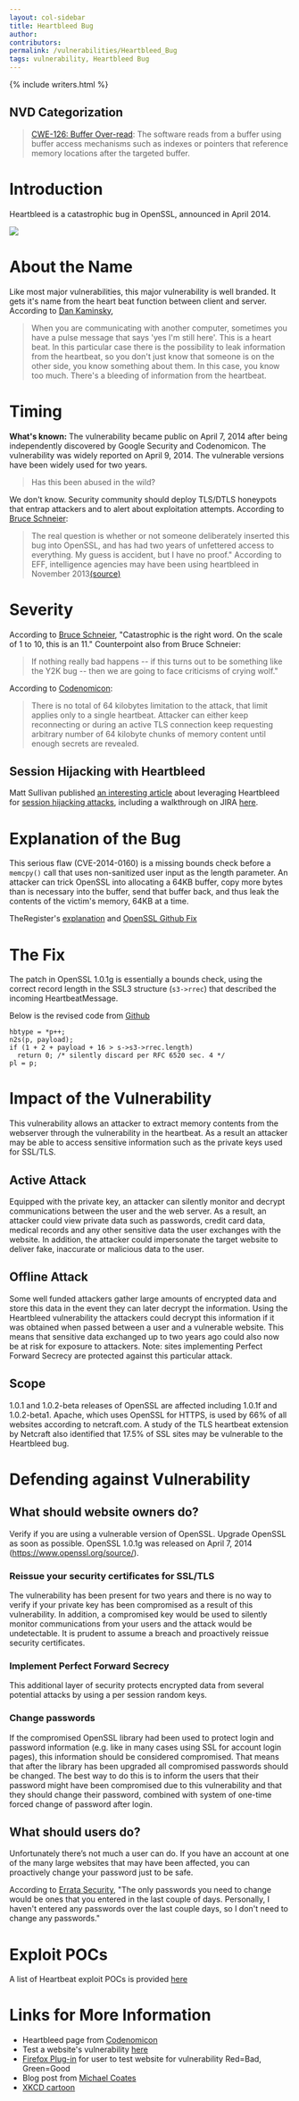 ```yaml
---
layout: col-sidebar
title: Heartbleed Bug
author:
contributors:
permalink: /vulnerabilities/Heartbleed_Bug
tags: vulnerability, Heartbleed Bug
---
```


{% include writers.html %}

## NVD Categorization

> [CWE-126: Buffer Over-read](https://cwe.mitre.org/data/definitions/126.html): The software reads from a buffer using buffer access mechanisms such as indexes or pointers that reference memory locations after the targeted buffer.

# Introduction

Heartbleed is a catastrophic bug in OpenSSL, announced in April 2014.

![](https://upload.wikimedia.org/wikipedia/commons/archive/d/dc/20140423155152%21Heartbleed.svg)

# About the Name

Like most major vulnerabilities, this major vulnerability is well branded. It gets it's name from the heart beat function between client and server. According to [Dan Kaminsky](https://itunes.apple.com/us/podcast/apm-marketplace-tech-report/id73330855),

> When you are communicating with another computer, sometimes you have a pulse message that says 'yes I'm still here'. This is a heart beat. In this particular case there is the possibility to leak information from the heartbeat, so you don't just know that someone is on the other side, you know something about them. In this case, you know too much. There's a bleeding of information from the heartbeat.

# Timing

**What's known:** The vulnerability became public on April 7, 2014 after being independently discovered by Google Security and Codenomicon. The vulnerability was widely reported on April 9, 2014. The vulnerable versions have been widely used for two years.

> Has this been abused in the wild?

We don't know. Security community should deploy TLS/DTLS honeypots that entrap attackers and to alert about exploitation attempts. According to [Bruce Schneier](https://www.schneier.com/blog/archives/2014/04/heartbleed.html):

> The real question is whether or not someone deliberately inserted this bug into OpenSSL, and has had two years of unfettered access to everything. My guess is accident, but I have no proof." According to EFF, intelligence agencies may have been using heartbleed in November 2013[(source)](https://www.eff.org/deeplinks/2014/04/wild-heart-were-intelligence-agencies-using-heartbleed-november-2013)

# Severity

According to [Bruce Schneier](https://www.schneier.com/blog/archives/2014/04/heartbleed.html), "Catastrophic is the right word. On the scale of 1 to 10, this is an 11." Counterpoint also from Bruce Schneier:

> If nothing really bad happens -- if this turns out to be something like the Y2K bug -- then we are going to face criticisms of crying wolf."

According to [Codenomicon](http://heartbleed.com/):

> There is no total of 64 kilobytes limitation to the attack, that limit applies only to a single heartbeat. Attacker can either keep reconnecting or during an active TLS connection keep requesting arbitrary number of 64 kilobyte chunks of memory content until enough secrets are revealed.

## Session Hijacking with Heartbleed

Matt Sullivan published [an interesting article](https://www.mattslifebytes.com/?p=533) about leveraging Heartbleed for [session hijacking attacks](../attacks/Session_hijacking_attack), including a walkthrough on JIRA [here](https://www.mattslifebytes.com/?p=533).

# Explanation of the Bug

This serious flaw (CVE-2014-0160) is a missing bounds check before a `memcpy()` call that uses non-sanitized user input as the length parameter. An attacker can trick OpenSSL into allocating a 64KB buffer, copy more bytes than is necessary into the buffer, send that buffer back, and thus leak the contents of the victim's memory, 64KB at a time.

TheRegister's [explanation](http://www.theregister.co.uk/2014/04/09/heartbleed_explained/) and [OpenSSL Github Fix](http://git.openssl.org/gitweb/?p=openssl.git;a=commitdiff;h=96db902)

# The Fix

The patch in OpenSSL 1.0.1g is essentially a bounds check, using the correct record length in the SSL3 structure (`s3->rrec`) that described the incoming HeartbeatMessage.

Below is the revised code from [Github](http://git.openssl.org/gitweb/?p=openssl.git;a=commitdiff;h=731f431497f463f3a2a97236fe0187b11c44aead)

```
hbtype = *p++;
n2s(p, payload);
if (1 + 2 + payload + 16 > s->s3->rrec.length)
  return 0; /* silently discard per RFC 6520 sec. 4 */
pl = p;
```

# Impact of the Vulnerability

This vulnerability allows an attacker to extract memory contents from the webserver through the vulnerability in the heartbeat. As a result an attacker may be able to access sensitive information such as the private keys used for SSL/TLS.

## Active Attack

Equipped with the private key, an attacker can silently monitor and decrypt communications between the user and the web server. As a result, an attacker could view private data such as passwords, credit card data, medical records and any other sensitive data the user exchanges with the website. In addition, the attacker could impersonate the target website to deliver fake, inaccurate or malicious data to the user.

## Offline Attack

Some well funded attackers gather large amounts of encrypted data and store this data in the event they can later decrypt the information. Using the Heartbleed vulnerability the attackers could decrypt this information if it was obtained when passed between a user and a vulnerable website. This means that sensitive data exchanged up to two years ago could also now be at risk for exposure to attackers. Note: sites implementing Perfect Forward Secrecy are protected against this particular attack.

## Scope

1.0.1 and 1.0.2-beta releases of OpenSSL are affected including 1.0.1f and 1.0.2-beta1. Apache, which uses OpenSSL for HTTPS, is used by 66% of all websites according to netcraft.com. A study of the TLS heartbeat extension by Netcraft also identified that 17.5% of SSL sites may be vulnerable to the Heartbleed bug.

# Defending against Vulnerability

## What should website owners do?

Verify if you are using a vulnerable version of OpenSSL. Upgrade OpenSSL as soon as possible. OpenSSL 1.0.1g was released on April 7, 2014 (https://www.openssl.org/source/).

### Reissue your security certificates for SSL/TLS

The vulnerability has been present for two years and there is no way to verify if your private key has been compromised as a result of this vulnerability. In addition, a compromised key would be used to silently monitor communications from your users and the attack would be undetectable. It is prudent to assume a breach and proactively reissue security certificates.

### Implement Perfect Forward Secrecy

This additional layer of security protects encrypted data from several potential attacks by using a per session random keys.

### Change passwords

If the compromised OpenSSL library had been used to protect login and password information (e.g. like in many cases using SSL for account login pages), this information should be considered compromised. That means that after the library has been upgraded all compromised passwords should be changed. The best way to do this is to inform the users that their password might have been compromised due to this vulnerability and that they should change their password, combined with system of one-time forced change of password after login.

## What should users do?

Unfortunately there’s not much a user can do. If you have an account at one of the many large websites that may have been affected, you can proactively change your password just to be safe.

According to [Errata Security](http://blog.erratasec.com/2014/04/yes-you-might-have-to-change-your.html#.U0blvq1dWv0), "The only passwords you need to change would be ones that you entered in the last couple of days. Personally, I haven't entered any passwords over the last couple days, so I don't need to change any passwords."

# Exploit POCs

A list of Heartbeat exploit POCs is provided [here](https://blog.bugcrowd.com/heartbleed-exploit-yet/)

# Links for More Information

- Heartbleed page from [Codenomicon](http://heartbleed.com/)
- Test a website's vulnerability [here](http://filippo.io/Heartbleed/)
- [Firefox Plug-in](https://addons.mozilla.org/en-US/firefox/addon/heartbleed-checker/) for user to test website for vulnerability Red=Bad, Green=Good
- Blog post from [Michael Coates](http://blog.shapesecurity.com/heartbleed-bug-places-encrypted-user-data-and-webservers-at-risk)
- [XKCD cartoon](https://xkcd.com/1353)

